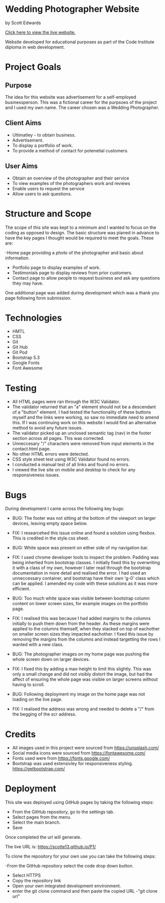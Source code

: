 # Wedding Photographer Website
by Scott Edwards

[Click here to view the live website.](https://scotte13.github.io/P1/)

Website developed for educational purposes as part of the Code Institute diploma in web development.

# Project Goals

## Purpose

The idea for this website was advertisement for a self-employed businessperson. This was a fictional career for the purpsoes of the project and I used my own name. The career chosen was a Wedding Photographer.

## Client Aims

- Ultimatley - to obtain business.
- Advertisement.
- To display a portfolio of work.
- To provide a method of contact for potenetial customers.

## User Aims

- Obtain an overview of the photographer and their service
- To view examples of the photographers work and reviews
- Enable users to request the service
- Allow users to ask questions.

# Structure and Scope

The scope of this site was kept to a minimum and I wanted to focus on the coding as opposed to design. The basic structure was planed in advance to have the key pages I thought would be required to meet the goals. These are:

-Home page providing a photo of the photographer and basic about information.
- Portfolio page to display examples of work. 
- Testimonials page to display reviews from prior customers.
- Contact page to allow people to request business and ask any questions they may have. 

One additional page was added during development which was a thank you page following form submission. 


# Technologies

- HMTL
- CSS
- Git
- Git Hub
- Git Pod
- Bootstrap 5.3
- Google Fonts
- Font Awesome

# Testing

- All HTML pages were ran through the W3C Validator.
- The validator returned that an "a" element should not be a descendant of a "button" element. I had tested the functionality of these buttons myself and the links were working, so saw no immediate need to amend this. If I was continuing work on this website I would find an alternative method to avoid any future issues.
- The validator picked up an unclosed semantic tag (nav) in the footer section across all pages. This was corrected.
- Unneccesary "/" characters were removed from input elements in the contact.html page. 
- No other HTML errors were detected.
- CSS style sheet test using W3C Validator found no errors.
- I conducted a manual test of all links and found no errors.
- I viewed the live site on mobile and desktop to check for any responsiveness issues.

# Bugs 

During development I came across the following key bugs:

- BUG: The footer was not sitting at the bottom of the viewport on larger devices, leaving empty space below.
- FIX: I researcehed this issue online and found a solution using flexbox. This is credited in the style.css sheet. 

- BUG: White space was present on either side of my navigation bar. 
- FIX: I used chrome developer tools to inspect the problem. Padding was being inhertied from bootstrap classes. I initially fixed this by overwriting it with a class of my own, however I later read through the bootstrap documentation in more detail and realised the error. I had used an unneccessary container, and bootstrap have their own 'g-0' class which can be applied. I amended my code with these solutions as it was more efficient. 

- BUG: Too much white space was visible between bootstrap column content on lower screen sizes, for example images on the portfolio page. 
- FIX: I realised this was because I had added margins to the columns initially to push them down from the header. As these margins were applied to the columns themself, when they stacked on top of eachother on smaller screen sizes they impacted eachother. I fixed this issue by removing the margins from the columns and instead targetting the rows I wanted with a new class.

- BUG: The photographer images on my home page was pushing the whole screen down on larger devices.
- FIX: I fixed this by adding a max-height to limit this slightly. This was only a small change and did not visibly distort the image, but had the affect of ensuring the whole page was visible on larger screens without having to scroll. 

- BUG: Following deployment my image on the home page was not loading on the live page.
- FIX: I realised the address was wrong and needed to delete a "/" from the begging of the scr address.

# Credits

- All images used in this project were sourced from https://unsplash.com/
- Social media icons were sourced from https://fontawesome.com/
- Fonts used were from https://fonts.google.com/
- Bootstrap was used extensivley for responsiveness styling. https://getbootstrap.com/

# Deployment

This site was deployed using GitHub pages by taking the following steps:

- From the GitHub repository, go to the settings tab. 
- Select pages from the menu.
- Select the main branch.
- Save

Once completed the url will generate. 

The live URL is: https://scotte13.github.io/P1/

To clone the repository for your own use you can take the following steps:

-From the GitHub repository select the code drop down button.
- Select HTTPS
- Copy the repository link
- Open your own integrated development environment. 
- enter the git clone command and then paste the copied URL
-"git clone url"

